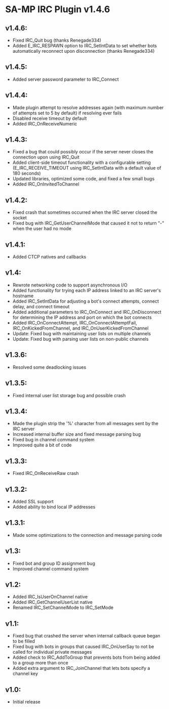 SA-MP IRC Plugin v1.4.6
=======================

v1.4.6:
-------

- Fixed IRC_Quit bug (thanks Renegade334)
- Added E_IRC_RESPAWN option to IRC_SetIntData to set whether bots
  automatically reconnect upon disconnection (thanks Renegade334)

v1.4.5:
-------

- Added server password parameter to IRC_Connect

v1.4.4:
-------

- Made plugin attempt to resolve addresses again (with maximum number
  of attempts set to 5 by default) if resolving ever fails
- Disabled receive timeout by default
- Added IRC_OnReceiveNumeric

v1.4.3:
-------

- Fixed a bug that could possibly occur if the server never closes
  the connection upon using IRC_Quit
- Added client-side timeout functionality with a configurable
  setting (E_IRC_RECEIVE_TIMEOUT using IRC_SetIntData with a default
  value of 180 seconds)
- Updated libraries, optimized some code, and fixed a few small bugs
- Added IRC_OnInvitedToChannel

v1.4.2:
-------

- Fixed crash that sometimes occurred when the IRC server closed the
  socket
- Fixed bug with IRC_GetUserChannelMode that caused it not to return
  "-" when the user had no mode

v1.4.1:
-------

- Added CTCP natives and callbacks

v1.4:
-----

- Rewrote networking code to support asynchronous I/O
- Added functionality for trying each IP address linked to an IRC
  server's hostname
- Added IRC_SetIntData for adjusting a bot's connect attempts,
  connect delay, and connect timeout
- Added additional parameters to IRC_OnConnect and IRC_OnDisconnect
  for determining the IP address and port on which the bot connects
- Added IRC_OnConnectAttempt, IRC_OnConnectAttemptFail,
  IRC_OnKickedFromChannel, and IRC_OnUserKickedFromChannel
- Update: Fixed bug with maintaining user lists on multiple channels
- Update: Fixed bug with parsing user lists on non-public channels

v1.3.6:
-------

- Resolved some deadlocking issues

v1.3.5:
-------

- Fixed internal user list storage bug and possible crash

v1.3.4:
-------

- Made the plugin strip the '%' character from all messages sent by
  the IRC server
- Increased internal buffer size and fixed message parsing bug
- Fixed bug in channel command system
- Improved quite a bit of code

v1.3.3:
-------

- Fixed IRC_OnReceiveRaw crash

v1.3.2:
-------

- Added SSL support
- Added ability to bind local IP addresses

v1.3.1:
-------

- Made some optimizations to the connection and message parsing code

v1.3:
-----

- Fixed bot and group ID assignment bug
- Improved channel command system

v1.2:
-----

- Added IRC_IsUserOnChannel native
- Added IRC_GetChannelUserList native
- Renamed IRC_SetChannelMode to IRC_SetMode

v1.1:
-----

- Fixed bug that crashed the server when internal callback queue
  began to be filled
- Fixed bug with bots in groups that caused IRC_OnUserSay to not be
  called for individual private messages
- Added check to IRC_AddToGroup that prevents bots from being added
  to a group more than once
- Added extra argument to IRC_JoinChannel that lets bots specify a
  channel key

v1.0:
-----

- Initial release
